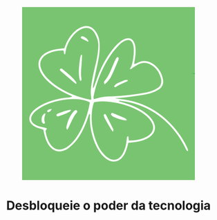 <div align="center">
<img src="https://github.com/LuckyCodes-App/.github/blob/main/profile/lucky-codes-verde.png?raw=true">
</div>

<h1 align="center">
Desbloqueie o poder da tecnologia
</h1>
